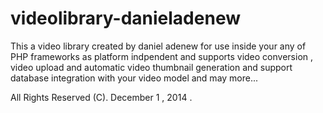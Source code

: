 videolibrary-danieladenew
=========================

This a video library created by daniel adenew for use inside your any of PHP frameworks as platform indpendent and supports video conversion , video upload and automatic video thumbnail generation and support database integration with your video model and may more...

All Rights Reserved (C). December 1 , 2014 .
